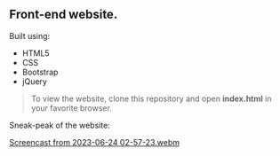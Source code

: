 ## Front-end website.

Built using:
<ul>
  <li>HTML5</li>
  <li>CSS</li>
  <li>Bootstrap</li>
  <li>jQuery</li>
</ul>

>To view the website, clone this repository and open **index.html** in your favorite browser.

Sneak-peak of the website:

[Screencast from 2023-06-24 02-57-23.webm](https://github.com/rookie-coder810/Web-Dev-Projects/assets/95994219/73431112-f8ce-470c-b22b-f42cf1f1e18f)
